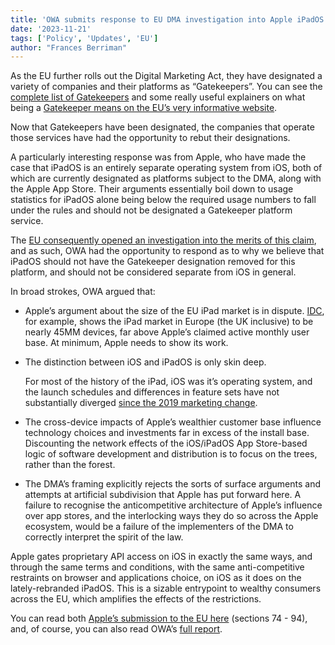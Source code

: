 ```yaml
---
title: 'OWA submits response to EU DMA investigation into Apple iPadOS'
date: '2023-11-21'
tags: ['Policy', 'Updates', 'EU']
author: "Frances Berriman"
---
```


As the EU further rolls out the Digital Marketing Act, they have designated a variety of companies and their platforms as “Gatekeepers”. You can see the [complete list of Gatekeepers](https://ec.europa.eu/commission/presscorner/detail/en/ip_23_4328) and some really useful explainers on what being a [Gatekeeper means on the EU’s very informative website](https://commission.europa.eu/strategy-and-policy/priorities-2019-2024/europe-fit-digital-age/digital-markets-act-ensuring-fair-and-open-digital-markets_en).

Now that Gatekeepers have been designated, the companies that operate those services have had the opportunity to rebut their designations. 

A particularly interesting response was from Apple, who have made the case that iPadOS is an entirely separate operating system from iOS, both of which are currently designated as platforms subject to the DMA, along with the Apple App Store. Their arguments essentially boil down to usage statistics for iPadOS alone being below the required usage numbers to fall under the rules and should not be designated a Gatekeeper platform service.

The [EU consequently opened an investigation into the merits of this claim](https://ec.europa.eu/competition/digital_markets_act/cases/202343/DMA_100047_5136.pdf), and as such, OWA had the opportunity to respond as to why we believe that iPadOS should not have the Gatekeeper designation removed for this platform, and should not be considered separate from iOS in general.  

In broad strokes, OWA argued that:



* Apple’s argument about the size of the EU iPad market is in dispute. [IDC](https://www.idc.com/getdoc.jsp?containerId=IDC_P36344), for example, shows the iPad market in Europe (the UK inclusive) to be nearly 45MM devices, far above Apple’s claimed active monthly user base. At minimum, Apple needs to show its work. 

* The distinction between iOS and iPadOS is only skin deep.  
 
    
    For most of the history of the iPad, iOS was it’s operating system, and the launch schedules and differences in feature sets have not substantially diverged [since the 2019 marketing change](https://en.wikipedia.org/wiki/IPadOS#History). 

* The cross-device impacts of Apple’s wealthier customer base influence technology choices and investments far in excess of the install base. Discounting the network effects of the iOS/iPadOS App Store-based logic of software development and distribution is to focus on the trees, rather than the forest. 

* The DMA’s framing explicitly rejects the sorts of surface arguments and attempts at artificial subdivision that Apple has put forward here. A failure to recognise the anticompetitive architecture of Apple’s influence over app stores, and the interlocking ways they do so across the Apple ecosystem, would be a failure of the implementers of the DMA to correctly interpret the spirit of the law. 
 
Apple gates proprietary API access on iOS in exactly the same ways, and through the same terms and conditions, with the same anti-competitive restraints on browser and applications choice, on iOS as it does on the lately-rebranded iPadOS. This is a sizable entrypoint to wealthy consumers across the EU, which amplifies the effects of the restrictions.

You can read both [Apple’s submission to the EU here](https://ec.europa.eu/competition/digital_markets_act/cases/202344/DMA_100025_228.pdf) (sections 74 - 94), and, of course, you can also read OWA’s [full report](/files/OWA%20-%20Response%20to%20EU%20regarding_Apple_iPadOS_-_v1.1.pdf).
